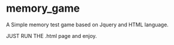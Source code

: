 # memory_game

A Simple memory test game based on Jquery and HTML language.

JUST RUN THE .html page and enjoy.
